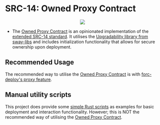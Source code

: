 # SRC-14: Owned Proxy Contract

<p align="center">
<a href="https://crates.io/crates/forc/0.63.5" alt="forc">
        <img src="https://img.shields.io/badge/forc-v0.63.5-orange" />
    </a>
</p>

- The [Owned Proxy Contract](./contract/src/main.sw) is an opinionated implementation of the [extended SRC-14 standard](https://docs.fuel.network/docs/sway-standards/src-14-simple-upgradeable-proxies/). It utilises the [Upgradability library from sway-libs](https://github.com/FuelLabs/sway-libs) and includes initialization functionality that allows for secure ownership upon deployment.

## Recommended Usage

The recommended way to utilise the [Owned Proxy Contract](./contract/src/main.sw) is with [forc-deploy's proxy feature](https://docs.fuel.network/docs/forc/plugins/forc_client/#proxy-contracts).

## Manual utility scripts

This project does provide some [simple Rust scripts](./scripts/README.md) as examples for basic deployment and interaction functionality. However; this is NOT the recommended way of utilising the [Owned Proxy Contract](./contract/src/main.sw).
